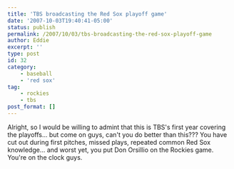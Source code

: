 ```yaml
---
title: 'TBS broadcasting the Red Sox playoff game'
date: '2007-10-03T19:40:41-05:00'
status: publish
permalink: /2007/10/03/tbs-broadcasting-the-red-sox-playoff-game
author: Eddie
excerpt: ''
type: post
id: 32
category:
    - baseball
    - 'red sox'
tag:
    - rockies
    - tbs
post_format: []
---
```

Alright, so I would be willing to admint that this is TBS's first year covering the playoffs... but come on guys, can't you do better than this??? You have cut out during first pitches, missed plays, repeated common Red Sox knowledge... and worst yet, you put Don Orsillio on the Rockies game. You're on the clock guys.